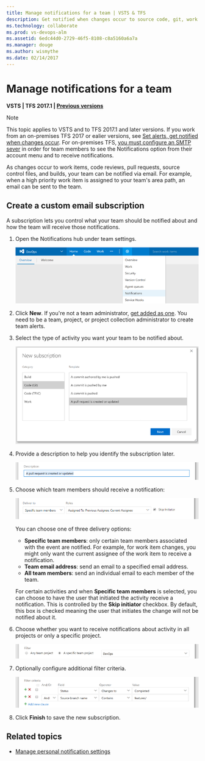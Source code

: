 ```yaml
---
title: Manage notifications for a team | VSTS & TFS
description: Get notified when changes occur to source code, git, work items, and builds when using Visual Studio Team Services (VSTS) and Team Foundation Server (TFS)
ms.technology: collaborate
ms.prod: vs-devops-alm
ms.assetid: 6edc44d0-2729-46f5-8108-c8a5160a6a7a
ms.manager: douge
ms.author: wismythe
ms.date: 02/14/2017 
---
```


# Manage notifications for a team

<b>VSTS | TFS 2017.1 | [Previous versions](../work/track/alerts-and-notifications.md)</b> 

>[!NOTE]  
>This topic applies to VSTS and to TFS 2017.1 and later versions. If you work from an on-premises TFS 2017 or ealier versions, see [Set alerts, get notified when changes occur](../work/track/alerts-and-notifications.md). For on-premises TFS, [you must configure an SMTP sever](../tfs-server/admin/setup-customize-alerts.md) in order for team members to see the Notifications option from their account menu and to  receive notifications. 
 
As changes occur to work items, code reviews, pull requests, source control files, and builds, your team can be notified via email. For example, when a high priority work item is assigned to your team's area path, an email can be sent to the team.

## Create a custom email subscription

A subscription lets you control what your team should be notified about and how the team will receive those notifications.

1. Open the Notifications hub under team settings.
	
	![Notifications under settings menu](_img/team-notifications-settings-menu.png)

2. Click **New**. If you're not a team administrator, [get added as one](../work/scale/add-team-administrator.md). You need to be a team, project, or project collection administrator to create team alerts.
	
3. Select the type of activity you want your team to be notified about.
	
	![Select event category and template](_img/new-sub-page1.png)

4. Provide a description to help you identify the subscription later.

	![Select event category and template](_img/new-sub-description.png)

5. Choose which team members should receive a notification:

	![Select role](_img/new-sub-team-delivery-by-role.png)

   You can choose one of three delivery options:
   * **Specific team members**: only certain team members associated with the event are notified. For example, for work item changes, you might only want the current assignee of the work item to receive a notification.
   * **Team email address**: send an email to a specified email address.
   * **All team members**: send an individual email to each member of the team.

   For certain activities and when **Specific team members** is selected, you can choose to have the user that initiated the activity receive a notification. This is controlled by the **Skip initiator** checkbox. By default, this box is checked meaning the user that initiates the change will not be notified about it.

6. Choose whether you want to receive notifications about activity in all projects or only a specific project.

	![Select scope](_img/new-sub-scope.png)

7. Optionally configure additional filter criteria.

	![Select scope](_img/new-sub-filter-conditions.png)

7. Click **Finish** to save the new subscription.

## Related topics

- [Manage personal notification settings](./manage-personal-notifications.md)  

